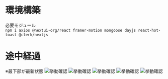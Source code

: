# 環境構築

必要モジュール  
`npm i axios @nextui-org/react framer-motion mongoose dayjs react-hot-toast @clerk/nextjs`

# 途中経過

※最下部が最新状態
![挙動確認](README用.gif)
![挙動確認](README用2.gif)
![挙動確認](README4.gif)
![挙動確認](README3.gif)
![挙動確認](README5.gif)
